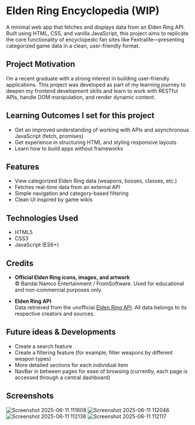 # Elden Ring Encyclopedia (WIP)

A minimal web app that fetches and displays data from an Elden Ring API. Built using HTML, CSS, and vanilla JavaScript, this project aims to replicate the core functionality of encyclopedic fan sites like Fextralife—presenting categorized game data in a clean, user-friendly format.

## Project Motivation

I’m a recent graduate with a strong interest in building user-friendly applications. This project was developed as part of my learning journey to deepen my frontend development skills and learn to work with RESTful APIs, handle DOM manipulation, and render dynamic content.

## Learning Outcomes I set for this project

- Get an improved understanding of working with APIs and asynchronous JavaScript (fetch, promises)
- Get experience in structuring HTML and styling responsive layouts
- Learn how to build apps without frameworks

## Features

- View categorized Elden Ring data (weapons, bosses, classes, etc.)
- Fetches real-time data from an external API
- Simple navigation and category-based filtering
- Clean UI inspired by game wikis

## Technologies Used
- HTML5
- CSS3
- JavaScript (ES6+)

## Credits
- **Official Elden Ring icons, images, and artwork**  
  © Bandai Namco Entertainment / FromSoftware. Used for educational and non-commercial purposes only.

- **Elden Ring API**  
  Data retrieved from the unofficial [Elden Ring API](https://docs.eldenring.fanapis.com/). All data belongs to its respective creators and sources.

## Future ideas & Developments
- Create a search feature
- Create a filtering feature (for example, filter weapons by different weapon types)
- More detailed sections for each individual item
- NavBar in between pages for ease of browsing (currently, each page is accessed through a central dashboard)

## Screenshots
![Screenshot 2025-06-11 111608](https://github.com/user-attachments/assets/c8d0f92f-1ed8-4428-860f-6d56c2568ba7)
![Screenshot 2025-06-11 112046](https://github.com/user-attachments/assets/f73a4317-6e8e-4166-832e-591784216c85)
![Screenshot 2025-06-11 112136](https://github.com/user-attachments/assets/e2ef4f4c-94ce-4e70-96c4-404a8c2ada25)
![Screenshot 2025-06-11 112117](https://github.com/user-attachments/assets/c1360d45-8c2e-420f-abd7-37c89e2bcbd2)

